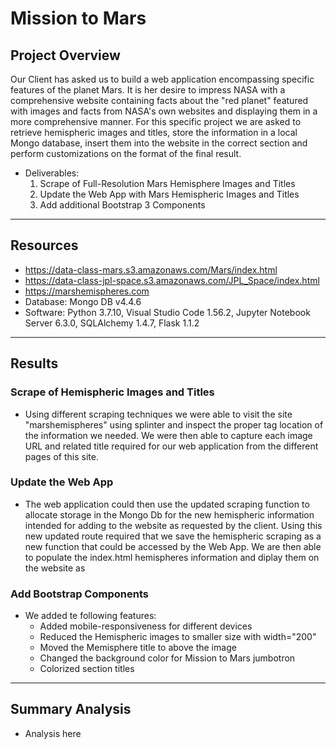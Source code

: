# Mission to Mars


## Project Overview

Our Client has asked us to build a web application encompassing specific features of the planet Mars. It is her desire to impress NASA with a comprehensive website containing facts about the "red planet" featured with images and facts from NASA's own websites and displaying them in a more comprehensive manner. For this specific project we are asked to retrieve hemispheric images and titles, store the information in a local Mongo database, insert them into the website in the correct section and perform customizations on the format of the final result.

- Deliverables:
  1. Scrape of Full-Resolution Mars Hemisphere Images and Titles
  2. Update the Web App with Mars Hemispheric Images and Titles
  3. Add additional Bootstrap 3 Components
------------------------------------------------------------------------------------------------------------

## Resources
- https://data-class-mars.s3.amazonaws.com/Mars/index.html
- https://data-class-jpl-space.s3.amazonaws.com/JPL_Space/index.html
- https://marshemispheres.com
- Database: Mongo DB v4.4.6
- Software: Python 3.7.10, Visual Studio Code 1.56.2, Jupyter Notebook Server 6.3.0, SQLAlchemy 1.4.7, Flask 1.1.2
------------------------------------------------------------------------------------------------------------

## Results

### Scrape of Hemispheric Images and Titles

- Using different scraping techniques we were able to visit the site "marshemispheres" using splinter and inspect the proper tag location of the information we needed. We were then able to capture each image URL and related title required for our web application from the different pages of this site.

### Update the Web App

- The web application could then use the updated scraping function to allocate storage in the Mongo Db for the new hemispheric information intended for adding to the website as requested by the client. Using this new updated route required that we save the hemispheric scraping as a new function that could be accessed by the Web App. We are then able to populate the index.html hemispheres information and diplay them on the website as 


### Add Bootstrap Components

- We added te following features:
  - Added mobile-responsiveness for different devices
  - Reduced the Hemispheric images to smaller size with width="200"
  - Moved the Memisphere title to above the image
  - Changed the background color for Mission to Mars jumbotron
  - Colorized section titles
------------------------------------------------------------------------------------------------------------

## Summary Analysis

- Analysis here